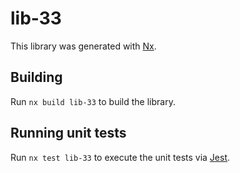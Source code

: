 # lib-33

This library was generated with [Nx](https://nx.dev).

## Building

Run `nx build lib-33` to build the library.

## Running unit tests

Run `nx test lib-33` to execute the unit tests via [Jest](https://jestjs.io).

